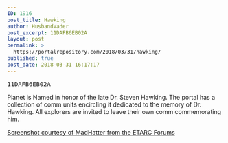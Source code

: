 ```yaml
---
ID: 1916
post_title: Hawking
author: HusbandVader
post_excerpt: 11DAFB6EB02A
layout: post
permalink: >
  https://portalrepository.com/2018/03/31/hawking/
published: true
post_date: 2018-03-31 16:17:17
---
```

<pre>11DAFB6EB02A</pre>
Planet is Named in honor of the late Dr. Steven Hawking. The portal has a collection of comm units encircling it dedicated to the memory of Dr. Hawking. All explorers are invited to leave their own comm commemorating him.

<a href="https://forums.atlas-65.com/t/stephen-hawking/4242/14?u=jeepsters265" target="_blank" rel="noopener">Screenshot courtesy of MadHatter from the ETARC Forums</a>